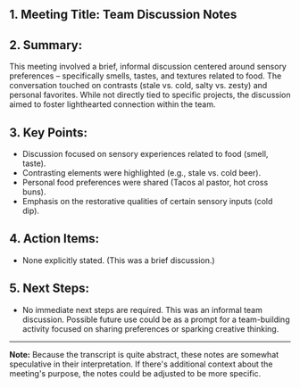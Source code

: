 ## 1. Meeting Title: Team Discussion Notes

## 2. Summary:

This meeting involved a brief, informal discussion centered around sensory preferences – specifically smells, tastes, and textures related to food. The conversation touched on contrasts (stale vs. cold, salty vs. zesty) and personal favorites. While not directly tied to specific projects, the discussion aimed to foster lighthearted connection within the team.

## 3. Key Points:

*   Discussion focused on sensory experiences related to food (smell, taste).
*   Contrasting elements were highlighted (e.g., stale vs. cold beer).
*   Personal food preferences were shared (Tacos al pastor, hot cross buns).
*   Emphasis on the restorative qualities of certain sensory inputs (cold dip).

## 4. Action Items:

*   None explicitly stated. (This was a brief discussion.)

## 5. Next Steps:

*   No immediate next steps are required. This was an informal team discussion. Possible future use could be as a prompt for a team-building activity focused on sharing preferences or sparking creative thinking.



---

**Note:** Because the transcript is quite abstract, these notes are somewhat speculative in their interpretation. If there's additional context about the meeting's purpose, the notes could be adjusted to be more specific.




